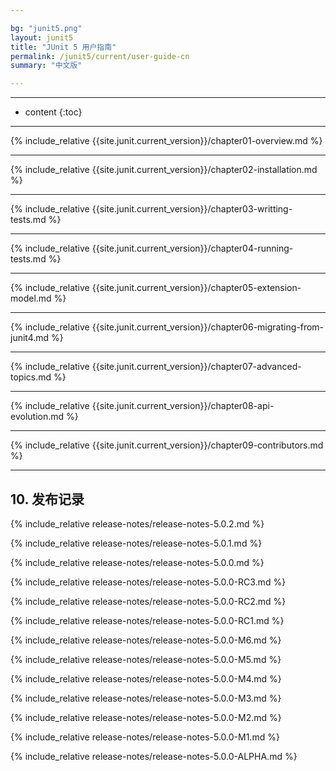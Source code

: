 ```yaml
---

bg: "junit5.png"
layout: junit5
title: "JUnit 5 用户指南"
permalink: /junit5/current/user-guide-cn
summary: "中文版"

---
```


---

* content
{:toc}

---

{% include_relative {{site.junit.current_version}}/chapter01-overview.md %}

---

{% include_relative {{site.junit.current_version}}/chapter02-installation.md %}

---

{% include_relative {{site.junit.current_version}}/chapter03-writting-tests.md %}

---

{% include_relative {{site.junit.current_version}}/chapter04-running-tests.md %}

---

{% include_relative {{site.junit.current_version}}/chapter05-extension-model.md %}

---

{% include_relative {{site.junit.current_version}}/chapter06-migrating-from-junit4.md %}

---

{% include_relative {{site.junit.current_version}}/chapter07-advanced-topics.md %}

---

{% include_relative {{site.junit.current_version}}/chapter08-api-evolution.md %}

---

{% include_relative {{site.junit.current_version}}/chapter09-contributors.md %}

---

## 10. 发布记录

{% include_relative release-notes/release-notes-5.0.2.md %}

{% include_relative release-notes/release-notes-5.0.1.md %}

{% include_relative release-notes/release-notes-5.0.0.md %}

{% include_relative release-notes/release-notes-5.0.0-RC3.md %}

{% include_relative release-notes/release-notes-5.0.0-RC2.md %}

{% include_relative release-notes/release-notes-5.0.0-RC1.md %}

{% include_relative release-notes/release-notes-5.0.0-M6.md %}

{% include_relative release-notes/release-notes-5.0.0-M5.md %}

{% include_relative release-notes/release-notes-5.0.0-M4.md %}

{% include_relative release-notes/release-notes-5.0.0-M3.md %}

{% include_relative release-notes/release-notes-5.0.0-M2.md %}

{% include_relative release-notes/release-notes-5.0.0-M1.md %}

{% include_relative release-notes/release-notes-5.0.0-ALPHA.md %}














